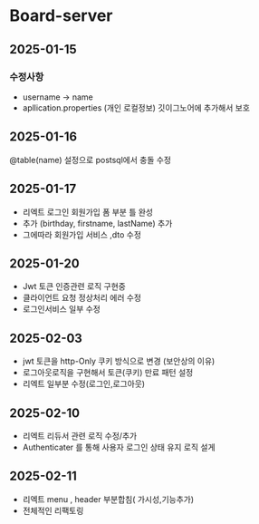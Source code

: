 # Board-server

## 2025-01-15
### 수정사항
- username -> name 
- apllication.properties (개인 로컬정보) 깃이그노어에 추가해서 보호

## 2025-01-16
@table(name) 설정으로 postsql에서 충돌 수정

## 2025-01-17
- 리엑트 로그인 회원가입 폼 부분 틀 완성
- 추가 (birthday, firstname, lastName) 추가 
- 그에따라 회원가입 서비스 ,dto 수정

## 2025-01-20 
- Jwt 토큰 인증관련 로직 구현중
- 클라이언트 요청 정상처리 에러 수정
- 로그인서비스 일부 수정
## 2025-02-03
- jwt 토큰을 http-Only 쿠키 방식으로 변경
  (보안상의 이유)
- 로그아웃로직을 구현해서 토큰(쿠키) 만료 패턴 설정
- 리엑트 일부분 수정(로그인,로그아웃)
## 2025-02-10
- 리엑트 리듀서 관련 로직 수정/추가 
- Authenticater 를 통해 사용자 로그인 상태 유지 로직 설게 
## 2025-02-11
- 리엑트 menu , header 부분합침( 가시성,기능추가)
- 전체적인 리팩토링